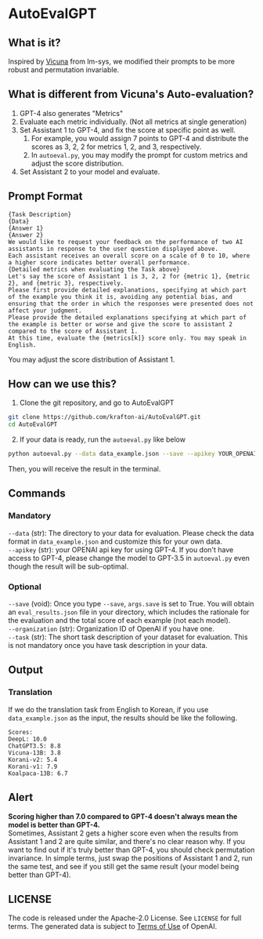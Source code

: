 # AutoEvalGPT


## What is it?

Inspired by [Vicuna](https://vicuna.lmsys.org/) from lm-sys, we modified their prompts to be more robust and permutation invariable. 

## What is different from Vicuna's Auto-evaluation?
1. GPT-4 also generates "Metrics"
2. Evaluate each metric individually. (Not all metrics at single generation)
3. Set Assistant 1 to GPT-4, and fix the score at specific point as well.
    1. For example, you would assign 7 points to GPT-4 and distribute the scores as 3, 2, 2 for metrics 1, 2, and 3, respectively.
    2. In `autoeval.py`, you may modify the prompt for custom metrics and adjust the score distribution.
4. Set Assistant 2 to your model and evaluate.

## Prompt Format
```
{Task Description}
{Data}
{Answer 1}
{Answer 2}
We would like to request your feedback on the performance of two AI assistants in response to the user question displayed above.
Each assistant receives an overall score on a scale of 0 to 10, where a higher score indicates better overall performance. 
{Detailed metrics when evaluating the Task above}
Let's say the score of Assistant 1 is 3, 2, 2 for {metric 1}, {metric 2}, and {metric 3}, respectively.
Please first provide detailed explanations, specifying at which part of the example you think it is, avoiding any potential bias, and ensuring that the order in which the responses were presented does not affect your judgment. 
Please provide the detailed explanations specifying at which part of the example is better or worse and give the score to assistant 2 compared to the score of Assistant 1.  
At this time, evaluate the {metrics[k]} score only. You may speak in English.
```
You may adjust the score distribution of Assistant 1.

## How can we use this?
1. Clone the git repository, and go to AutoEvalGPT
```bash
git clone https://github.com/krafton-ai/AutoEvalGPT.git
cd AutoEvalGPT
```
2. If your data is ready, run the `autoeval.py` like below
```bash
python autoeval.py --data data_example.json --save --apikey YOUR_OPENAI_API_KEY --organization YOUR_ORGANIZATION_ID
```
Then, you will receive the result in the terminal. 

## Commands 
### Mandatory
`--data` (str): The directory to your data for evaluation. Please check the data format in `data_example.json` and customize this for your own data.  
`--apikey` (str): your OPENAI api key for using GPT-4. If you don't have access to GPT-4, please change the model to GPT-3.5 in `autoeval.py` even though the result will be sub-optimal.  

### Optional
`--save` (void): Once you type `--save`, `args.save` is set to True. You will obtain an `eval_results.json` file in your directory, which includes the rationale for the evaluation and the total score of each example (not each model).  
`--organization` (str): Organization ID of OpenAI if you have one.  
`--task` (str): The short task description of your dataset for evaluation. This is not mandatory once you have task description in your data.


## Output
### Translation
If we do the translation task from English to Korean, if you use `data_example.json` as the input, the results should be like the following.
```
Scores:
DeepL: 10.0
ChatGPT3.5: 8.8
Vicuna-13B: 3.8
Korani-v2: 5.4
Korani-v1: 7.9
Koalpaca-13B: 6.7
```

## Alert
**Scoring higher than 7.0 compared to GPT-4 doesn't always mean the model is better than GPT-4.**  
Sometimes, Assistant 2 gets a higher score even when the results from Assistant 1 and 2 are quite similar, and there's no clear reason why. If you want to find out if it's truly better than GPT-4, you should check permutation invariance. In simple terms, just swap the positions of Assistant 1 and 2, run the same test, and see if you still get the same result (your model being better than GPT-4).

## LICENSE
The code is released under the Apache-2.0 License. See `LICENSE` for full terms.
The generated data is subject to [Terms of Use](https://openai.com/policies/terms-of-use) of OpenAI.
